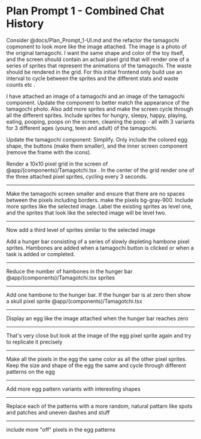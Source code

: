 # Plan Prompt 1 - Combined Chat History

Consider @docs/Plan_Prompt_1-UI.md and the refactor the tamagochi copmonent to look more like the image attached. The image is a photo of the original tamagochi.
I want the same shape and color of the toy itself, and the screen should contain an actual pixel grid that will render one of a series of sprites that represent the animations of the tamagochi. The waste should be rendered in the grid. For this initial frontend only build use an interval to cycle between the sprites and the different stats and waste counts etc .

I have attached an image of a tamagochi and an image of the tamagochi component. Update the component to better match the appearance of the tamagochi photo. Also add more sprites and make the screen cycle through all the different sprites. Include sprites for hungry, sleepy, happy, playing, eating, pooping, poops on the screen, cleaning the poop - all with 3 variants for 3 different ages (young, teen and adult) of the tamagochi.

Update the tamagochi component:
Simplify. Only include the colored egg shape, the buttons (make them smaller), and the inner screen component (remove the frame with the icons).

Render a 10x10 pixel grid in the screen of @app/(components)/Tamagotchi.tsx .
In the center of the grid render one of the three attached pixel sprites, cycling every 3 seconds.

---

Make the tamagochi screen smaller and ensure that there are no spaces between the pixels including borders.
make the pixels bg-gray-900.
Include more sprites like the selected image.
Label the existing sprites as level one, and the sprites that look like the selected image will be level two.

---

Now add a third level of sprites similar to the selected image

Add a hunger bar consisting of a series of slowly depleting hambone pixel sprites. Hambones are added when a tamagochi button is clicked or when a task is added or completed.

---

Reduce the number of hambones in the hunger bar @app/(components)/Tamagotchi.tsx sprites

---

Add one hambone to the hunger bar.
If the hunger bar is at zero then show a skull pixel sprite @app/(components)/Tamagotchi.tsx

---

Display an egg like the image attached when the hunger bar reaches zero

---

That's very close but look at the image of the egg pixel sprite again and try to replicate it precisely

---

Make all the pixels in the egg the same color as all the other pixel sprites.
Keep the size and shape of the egg the same and cycle through different patterns on the egg

---

Add more egg pattern variants with interesting shapes

---

Replace each of the patterns with a more random, natural pattarn like spots and patches and uneven dashes and stuff

---

include more "off" pixels in the egg patterns
